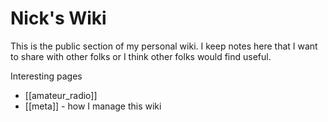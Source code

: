 # Nick's Wiki
This is the public section of my personal wiki. I keep notes here that I want to share with other folks or I think other folks would find useful.

Interesting pages

- [[amateur_radio]]
- [[meta]] - how I manage this wiki